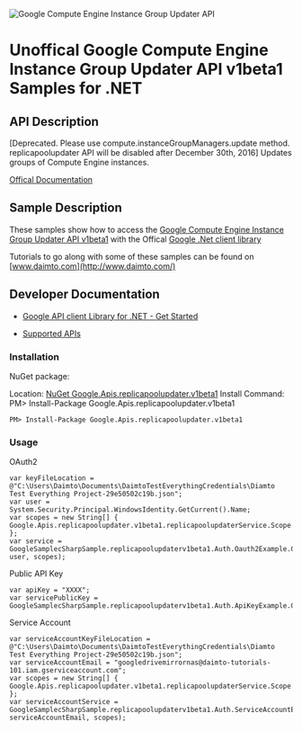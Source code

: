 ﻿![Google Compute Engine Instance Group Updater API](https://www.gstatic.com/images/branding/product/1x/googleg_32dp.png)

# Unoffical Google Compute Engine Instance Group Updater API v1beta1 Samples for .NET  

## API Description

[Deprecated. Please use compute.instanceGroupManagers.update method. replicapoolupdater API will be disabled after December 30th, 2016] Updates groups of Compute Engine instances.

[Offical Documentation](https://cloud.google.com/compute/docs/instance-groups/manager/#applying_rolling_updates_using_the_updater_service)

## Sample Description

These samples show how to access the [Google Compute Engine Instance Group Updater API v1beta1](https://cloud.google.com/compute/docs/instance-groups/manager/#applying_rolling_updates_using_the_updater_service) with the Offical [Google .Net client library](https://github.com/google/google-api-dotnet-client)

Tutorials to go along with some of these samples can be found on [www.daimto.com](http://www.daimto.com/)

## Developer Documentation

* [Google API client Library for .NET - Get Started](https://developers.google.com/api-client-library/dotnet/get_started)

* [Supported APIs](https://developers.google.com/api-client-library/dotnet/apis/)

### Installation

NuGet package:

Location: [NuGet Google.Apis.replicapoolupdater.v1beta1](https://www.nuget.org/packages/Google.Apis.replicapoolupdater.v1beta1)
Install Command: PM>  Install-Package Google.Apis.replicapoolupdater.v1beta1

```
PM> Install-Package Google.Apis.replicapoolupdater.v1beta1
```

### Usage

OAuth2
```
var keyFileLocation = @"C:\Users\Daimto\Documents\DaimtoTestEverythingCredentials\Diamto Test Everything Project-29e50502c19b.json";
var user = System.Security.Principal.WindowsIdentity.GetCurrent().Name;
var scopes = new String[] { Google.Apis.replicapoolupdater.v1beta1.replicapoolupdaterService.Scope.replicapoolupdaterReadonly };
var service = GoogleSamplecSharpSample.replicapoolupdaterv1beta1.Auth.Oauth2Example.GetreplicapoolupdaterService(keyFileLocation, user, scopes);
```

Public API Key

```
var apiKey = "XXXX";
var servicePublicKey = GoogleSamplecSharpSample.replicapoolupdaterv1beta1.Auth.ApiKeyExample.GetService(apiKey);
```

Service Account
```
var serviceAccountKeyFileLocation = @"C:\Users\Daimto\Documents\DaimtoTestEverythingCredentials\Diamto Test Everything Project-29e50502c19b.json";
var serviceAccountEmail = "googledrivemirrornas@daimto-tutorials-101.iam.gserviceaccount.com";
var scopes = new String[] { Google.Apis.replicapoolupdater.v1beta1.replicapoolupdaterService.Scope.Calendar };            
var serviceAccountService = GoogleSamplecSharpSample.replicapoolupdaterv1beta1.Auth.ServiceAccountExample.AuthenticateServiceAccount(serviceAccountKeyFileLocation, serviceAccountEmail, scopes);
```

